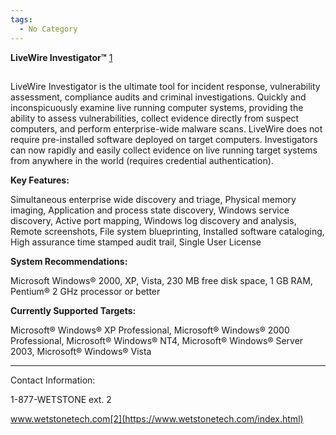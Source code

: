 ```yaml
---
tags:
  - No Category
---
```

**LiveWire Investigator™**
[1](https://www.wetstonetech.com/cgi/shop.cgi?view,14)

##

LiveWire Investigator is the ultimate tool for incident response,
vulnerability assessment, compliance audits and criminal investigations.
Quickly and inconspicuously examine live running computer systems,
providing the ability to assess vulnerabilities, collect evidence
directly from suspect computers, and perform enterprise-wide malware
scans. LiveWire does not require pre-installed software deployed on
target computers. Investigators can now rapidly and easily collect
evidence on live running target systems from anywhere in the world
(requires credential authentication).

**Key Features:**

Simultaneous enterprise wide discovery and triage, Physical memory
imaging, Application and process state discovery, Windows service
discovery, Active port mapping, Windows log discovery and analysis,
Remote screenshots, File system blueprinting, Installed software
cataloging, High assurance time stamped audit trail, Single User License

**System Recommendations:**

Microsoft Windows® 2000, XP, Vista, 230 MB free disk space, 1 GB RAM,
Pentium® 2 GHz processor or better

**Currently Supported Targets:**

Microsoft® Windows® XP Professional, Microsoft® Windows® 2000
Professional, Microsoft® Windows® NT4, Microsoft® Windows® Server 2003,
Microsoft® Windows® Vista

------------------------------------------------------------------------

Contact Information:

1-877-WETSTONE ext. 2

www.wetstonetech.com[2](https://www.wetstonetech.com/index.html)